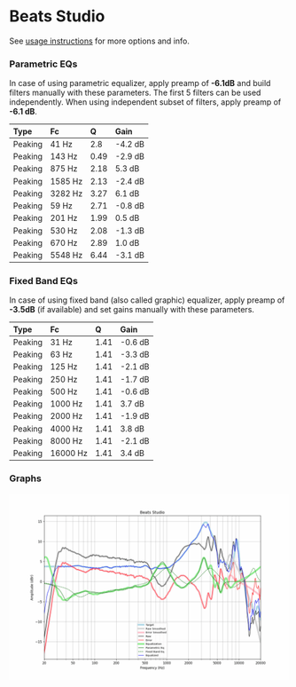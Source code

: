 # Beats Studio
See [usage instructions](https://github.com/jaakkopasanen/AutoEq#usage) for more options and info.

### Parametric EQs
In case of using parametric equalizer, apply preamp of **-6.1dB** and build filters manually
with these parameters. The first 5 filters can be used independently.
When using independent subset of filters, apply preamp of **-6.1 dB**.

| Type    | Fc      |    Q | Gain    |
|:--------|:--------|:-----|:--------|
| Peaking | 41 Hz   | 2.8  | -4.2 dB |
| Peaking | 143 Hz  | 0.49 | -2.9 dB |
| Peaking | 875 Hz  | 2.18 | 5.3 dB  |
| Peaking | 1585 Hz | 2.13 | -2.4 dB |
| Peaking | 3282 Hz | 3.27 | 6.1 dB  |
| Peaking | 59 Hz   | 2.71 | -0.8 dB |
| Peaking | 201 Hz  | 1.99 | 0.5 dB  |
| Peaking | 530 Hz  | 2.08 | -1.3 dB |
| Peaking | 670 Hz  | 2.89 | 1.0 dB  |
| Peaking | 5548 Hz | 6.44 | -3.1 dB |

### Fixed Band EQs
In case of using fixed band (also called graphic) equalizer, apply preamp of **-3.5dB**
(if available) and set gains manually with these parameters.

| Type    | Fc       |    Q | Gain    |
|:--------|:---------|:-----|:--------|
| Peaking | 31 Hz    | 1.41 | -0.6 dB |
| Peaking | 63 Hz    | 1.41 | -3.3 dB |
| Peaking | 125 Hz   | 1.41 | -2.1 dB |
| Peaking | 250 Hz   | 1.41 | -1.7 dB |
| Peaking | 500 Hz   | 1.41 | -0.6 dB |
| Peaking | 1000 Hz  | 1.41 | 3.7 dB  |
| Peaking | 2000 Hz  | 1.41 | -1.9 dB |
| Peaking | 4000 Hz  | 1.41 | 3.8 dB  |
| Peaking | 8000 Hz  | 1.41 | -2.1 dB |
| Peaking | 16000 Hz | 1.41 | 3.4 dB  |

### Graphs
![](./Beats%20Studio.png)